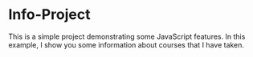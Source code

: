 # Info-Project
This is a simple project demonstrating some JavaScript features. In this example, I show you some information about courses that I have taken.
